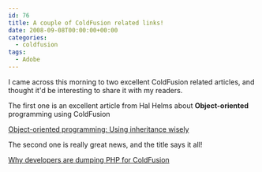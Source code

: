 ```yaml
---
id: 76
title: A couple of ColdFusion related links!
date: 2008-09-08T00:00:00+00:00
categories:
  - coldfusion
tags:
  - Adobe
---
```

I came across this morning to two excellent ColdFusion related articles, and thought it'd be interesting to share it with my readers.

The first one is an excellent article from Hal Helms about **Object-oriented** programming using ColdFusion

[Object-oriented programming: Using inheritance wisely](http://www.adobe.com/devnet/coldfusion/articles/oo_coldfusion.html)

The second one is really great news, and the title says it all!

[Why developers are dumping PHP for ColdFusion](http://www.techpluto.com/coldfusion-over-php/)
